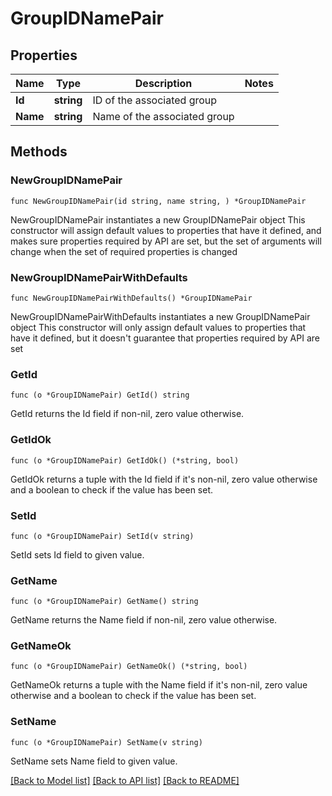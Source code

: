 # GroupIDNamePair

## Properties

Name | Type | Description | Notes
------------ | ------------- | ------------- | -------------
**Id** | **string** | ID of the associated group | 
**Name** | **string** | Name of the associated group | 

## Methods

### NewGroupIDNamePair

`func NewGroupIDNamePair(id string, name string, ) *GroupIDNamePair`

NewGroupIDNamePair instantiates a new GroupIDNamePair object
This constructor will assign default values to properties that have it defined,
and makes sure properties required by API are set, but the set of arguments
will change when the set of required properties is changed

### NewGroupIDNamePairWithDefaults

`func NewGroupIDNamePairWithDefaults() *GroupIDNamePair`

NewGroupIDNamePairWithDefaults instantiates a new GroupIDNamePair object
This constructor will only assign default values to properties that have it defined,
but it doesn't guarantee that properties required by API are set

### GetId

`func (o *GroupIDNamePair) GetId() string`

GetId returns the Id field if non-nil, zero value otherwise.

### GetIdOk

`func (o *GroupIDNamePair) GetIdOk() (*string, bool)`

GetIdOk returns a tuple with the Id field if it's non-nil, zero value otherwise
and a boolean to check if the value has been set.

### SetId

`func (o *GroupIDNamePair) SetId(v string)`

SetId sets Id field to given value.


### GetName

`func (o *GroupIDNamePair) GetName() string`

GetName returns the Name field if non-nil, zero value otherwise.

### GetNameOk

`func (o *GroupIDNamePair) GetNameOk() (*string, bool)`

GetNameOk returns a tuple with the Name field if it's non-nil, zero value otherwise
and a boolean to check if the value has been set.

### SetName

`func (o *GroupIDNamePair) SetName(v string)`

SetName sets Name field to given value.



[[Back to Model list]](../README.md#documentation-for-models) [[Back to API list]](../README.md#documentation-for-api-endpoints) [[Back to README]](../README.md)


